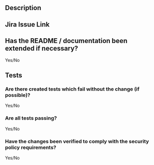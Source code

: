 ## Description


## Jira Issue Link


## Has the README / documentation been extended if necessary?
Yes/No


## Tests
### Are there created tests which fail without the change (if possible)?
Yes/No

### Are all tests passing?
Yes/No


### Have the changes been verified to comply with the security policy requirements?
Yes/No
